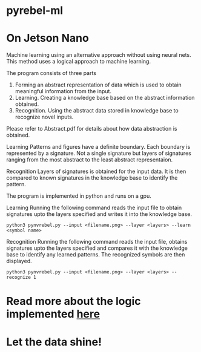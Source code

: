 # pyrebel-ml
# On Jetson Nano

 Machine learning using an alternative approach without using neural nets. This method uses a logical approach to machine learning.

The program consists of three parts
1. Forming an abstract representation of data which is used to obtain meaningful information from the input.
2. Learning. Creating a knowledge base based on the abstract information obtained.
3. Recognition. Using the abstract data stored in knowledge base to recognize novel inputs.

Please refer to Abstract.pdf for details about how data abstraction is obtained.

Learning 
Patterns and figures have a definite boundary. Each boundary is represented by a signature. Not a single signature but layers of signatures ranging from the most abstract to the least abstract representaion. 

Recognition
Layers of signatures is obtained for the input data. It is then compared to known signatures in the knowledge base to identify the pattern.

The program is implemented in python and runs on a gpu.

Learning 
Running the following command reads the input file to obtain signatures upto the layers specified and writes it into the knowledge base.

```python3 pynvrebel.py --input <filename.png> --layer <layers> --learn <symbol name>```

Recognition
Running the following command reads the input file, obtains signatures upto the layers specified and compares it with the knowledge base to identify any learned patterns. The recognized symbols are then displayed.

```python3 pynvrebel.py --input <filename.png> --layer <layers> --recognize 1```
# Read more about the logic implemented <a href="https://github.com/ps-nithin/pyrebel/blob/main/abstract.pdf">here</a>

# Let the data shine!
